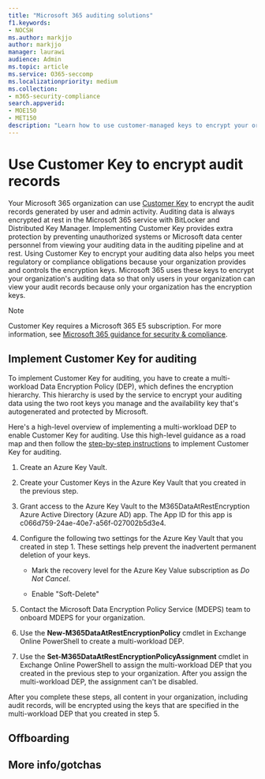 ```yaml
---
title: "Microsoft 365 auditing solutions"
f1.keywords:
- NOCSH
ms.author: markjjo
author: markjjo
manager: laurawi
audience: Admin
ms.topic: article
ms.service: O365-seccomp
ms.localizationpriority: medium
ms.collection:
- m365-security-compliance
search.appverid:
- MOE150
- MET150
description: "Learn how to use customer-managed keys to encrypt your organization's audit records." 
---
```


# Use Customer Key to encrypt audit records

Your Microsoft 365 organization can use [Customer Key](customer-key-overview.md) to encrypt the audit records generated by user and admin activity. Auditing data is always encrypted at rest in the Microsoft 365 service with BitLocker and Distributed Key Manager. Implementing Customer Key provides extra protection by preventing unauthorized systems or Microsoft data center personnel from viewing your auditing data in the auditing pipeline and at rest. Using Customer Key to encrypt your auditing data also helps you meet regulatory or compliance obligations because your organization provides and controls the encryption keys. Microsoft 365 uses these keys to encrypt your organization's auditing data so that only users in your organization can view your audit records because only your organization has the encryption keys.

> [!NOTE]
> Customer Key requires a Microsoft 365 E5 subscription. For more information, see [Microsoft 365 guidance for security & compliance](/office365/servicedescriptions/microsoft-365-service-descriptions/microsoft-365-tenantlevel-services-licensing-guidance/microsoft-365-security-compliance-licensing-guidance#information-protection-customer-key-for-microsoft-365).

## Implement Customer Key for auditing

To implement Customer Key for auditing, you have to create a multi-workload Data Encryption Policy (DEP), which defines the encryption hierarchy. This hierarchy is used by the service to encrypt your auditing data using the two root keys you manage and the availability key that's autogenerated and protected by Microsoft.

Here's a high-level overview of implementing a multi-workload DEP to enable Customer Key for auditing. Use this high-level guidance as a road map and then follow the [step-by-step instructions](customer-key-set-up.md) to implement Customer Key for auditing.

1. Create an Azure Key Vault.

2. Create your Customer Keys in the Azure Key Vault that you created in the previous step.

3. Grant access to the Azure Key Vault to the M365DataAtRestEncryption Azure Active Directory (Azure AD) app. The App ID for this app is c066d759-24ae-40e7-a56f-027002b5d3e4.

4. Configure the following two settings for the Azure Key Vault that you created in step 1. These settings help prevent the inadvertent permanent deletion of your keys.

   - Mark the recovery level for the Azure Key Value subscription as *Do Not Cancel*. 

   - Enable "Soft-Delete"

5. Contact the Microsoft Data Encryption Policy Service (MDEPS) team to onboard MDEPS for your organization.

6. Use the **New-M365DataAtRestEncryptionPolicy** cmdlet in Exchange Online PowerShell to create a multi-workload DEP.

7. Use the **Set-M365DataAtRestEncryptionPolicyAssignment** cmdlet in Exchange Online PowerShell to assign the multi-workload DEP that you created in the previous step to your organization. After you assign the multi-workload DEP, the assignment can't be disabled.

After you complete these steps, all content in your organization, including audit records, will be encrypted using the keys that are specified in the multi-workload DEP that you created in step 5.

## Offboarding

## More info/gotchas
